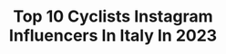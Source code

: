 ---
title: Top 10 Cyclists Instagram Influencers In Italy In 2023
description: >-
  Find top cyclists Instagram influencers in Italy in 2023. Most popular hashtags: #bike #bikegirl #cycling.
platform: Instagram
hits: 72
text_top: Discover the most popular Instagram influencers on inBeat.
text_bottom: Our search engine aggregates 72 Instagram influencers like this in Italy for you to pitch.
profiles:
  - username: "maximilian_schachmann"
    fullname: >-
      Maximilian Schachmann
    bio: >-
      Pro cyclist for Team Bora Hansgrohe 🟡 Paris-Nice 2020 🇩🇪 Former German national champion 🇮🇹 Giro d'Italia stage winner Ambassador for RightToPlay
    location: "Italy"
    followers: 42846
    engagement: 1246
    commentsToLikes: 0.048020
    id: ck5hnfi02noze0i11s5zit6me
    verified: false
    hashtags: "#letour, #tdf, #bandofbrothers, #tdf2020"
  - username: "cyclingmagic"
    fullname: >-
      Kamila Panasiuk Cycling Photo
    bio: >-
      Photographer | Marketing spec | 🧠HSP 📍Warsaw 🇵🇱🚴#Cyclist showing women can #ridesolo @thule @voidcycling ambassador 👉Książka Bikefitting ZRÓB TO SAM👇
    location: "Italy"
    followers: 21804
    engagement: 484
    commentsToLikes: 0.030269
    id: ck15q64s51aj50i19qkmzr63o
    verified: false
    hashtags: "#photographerlife, #instacycle, #instacycling, #outsideisfree"
  - username: "t.dumoulin"
    fullname: >-
      Tom Dumoulin
    bio: >-
      Professional cyclist for @jumbovisma_road🚴🏻‍♂️ World TT gold🥇 Olympic TT silver🥈 and 2017 Giro d'Italia winner🇮🇹
    location: "Italy"
    followers: 105420
    engagement: 1218
    commentsToLikes: 0.011938
    id: ck6ue4eeforr90j71cmpvau96
    verified: false
    hashtags: "#contintuetheride, #samenwinnen, #tourdekans, #tdf2020"
  - username: "sandralovisco"
    fullname: >-
      Sandra Lovisco Kildevæld
    bio: >-
      Beauty✦Sport Content Creator Digital Influencer Ride for 🚲 @trekbikes_italia Ambassador @naliniciclo @garminitaly #cyclist #triathlete #trail
    location: "Italy"
    followers: 85331
    engagement: 148
    commentsToLikes: 0.153521
    id: ckf5x2y0eu5o40j235ldwm8w0
    verified: false
    hashtags: "#trekbikes, #bikelife, #trekmadone, #cyclinglife"
  - username: "nicole_dagostin99"
    fullname: >-
      Nicole D’Agostin 🇮🇹 VENETO 💥
    bio: >-
      Collaboration ▶️ management@martinifantisport.com Cyclist 🚴🏼‍♀️ Tiktok : dagostinnicole 🔥
    location: "Italy"
    followers: 21799
    engagement: 947
    commentsToLikes: 0.012324
    id: ckap49xey6ew50i786y2q0azc
    verified: false
    hashtags: "#view, #champoluc, #valledaosta, #mountainview"
  - username: "chiara_consonnii"
    fullname: >-
      ⭐️Chiara Consonni⭐️
    bio: >-
      Contact me⤵️ 📬@chiaraconsonni99@gmail.com 🌈3x World Champion 🇪🇺6x European Champion 🚴‍♀️Pro cyclist by @valcar_ts 🇮🇹Italy 📍BG #CC #veryverysuper
    location: "Italy"
    followers: 28379
    engagement: 1208
    commentsToLikes: 0.006478
    id: ck6tynrs24t5j0j71v0ybolqe
    verified: false
    hashtags: "#cc, #veryverysuper, #bored, #sundaylunch"
  - username: "jarnoiotti"
    fullname: >-
      Jarno Iotti
    bio: >-
      Fotografo e Factotum di @ligabue_official dal 1999 Music lover 🎵 Motocyclist 🏍 Cyclist 🚴🏻 Nature lover 🏕 Based in Italy/Correggio
    location: "Italy"
    followers: 7659
    engagement: 1202
    commentsToLikes: 0.024583
    id: ck0vxf9ccylyr0i19z86pfbkg
    verified: false
    hashtags: "#mondadori, #backstage, #liga, #ligabue"
  - username: "fabioaru1"
    fullname: >-
      Fabio Aru
    bio: >-
      Cyclist at Team Qhubeka Assos🇿🇦 👶 Born in San Gavino Monreale 👦 Grown up in Villacidro 🏡 Living in Lugano Passions: sports 🚴 nature 🏔 travel ✈️
    location: "Italy"
    followers: 172087
    engagement: 575
    commentsToLikes: 0.011889
    id: ck5qa82gzf15a0i11a7oa11bg
    verified: true
    hashtags: "#qhubeka, #ubuntu, #ginevra, #lamiavita"
  - username: "virginiacancellieri"
    fullname: >-
      Virginia Cancellieri
    bio: >-
      Cyclist • Finale Ligure 🇮🇹 Riding for @orbeafactoryteam • @orbea Media&Business: virginiacancellieri@dmtc.it 👇🏼
    location: "Italy"
    followers: 46087
    engagement: 653
    commentsToLikes: 0.012553
    id: ck6txd02lx55g0j71vxgukn6k
    verified: false
    hashtags: "#orbearise, #mtb, #smithoptics, #raawmadonna"
  - username: "rebigariboldi"
    fullname: >-
      Rebecca Gariboldi
    bio: >-
      Happiness & family first 🇮🇹 Cyclist for Team Cingolani @iamspecialized | @oakleybike Marketing student | Unimib, Milano Davide ♡
    location: "Italy"
    followers: 16848
    engagement: 1015
    commentsToLikes: 0.023664
    id: ck0w4tng30d1p0i1994iksuks
    verified: false
    hashtags: "#bestteam, #gozwift, #cxlover, #norainnorainbow"
---